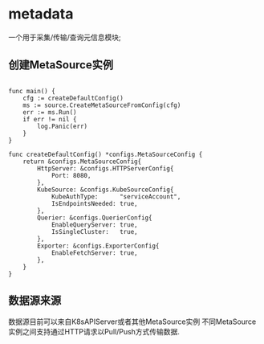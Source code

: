 # metadata

一个用于采集/传输/查询元信息模块;

## 创建MetaSource实例

```golang

func main() {
    cfg := createDefaultConfig()
    ms := source.CreateMetaSourceFromConfig(cfg)
    err := ms.Run()
    if err != nil {
        log.Panic(err)
    }
}

func createDefaultConfig() *configs.MetaSourceConfig {
    return &configs.MetaSourceConfig{
        HttpServer: &configs.HTTPServerConfig{
            Port: 8080,
        },
        KubeSource: &configs.KubeSourceConfig{
            KubeAuthType:      "serviceAccount",
            IsEndpointsNeeded: true,
        },
        Querier: &configs.QuerierConfig{
            EnableQueryServer: true,
            IsSingleCluster:   true,
        },
        Exporter: &configs.ExporterConfig{
            EnableFetchServer: true,
        },
    }
}
```

## 数据源来源

数据源目前可以来自K8sAPIServer或者其他MetaSource实例
不同MetaSource实例之间支持通过HTTP请求以Pull/Push方式传输数据.
